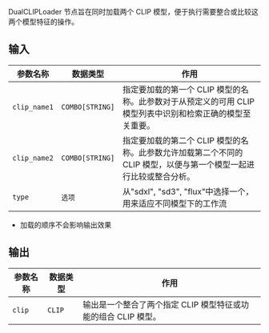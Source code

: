 DualCLIPLoader 节点旨在同时加载两个 CLIP 模型，便于执行需要整合或比较这两个模型特征的操作。

## 输入

| 参数名称      | 数据类型          | 作用                                                         |
| ------------ | --------------- | ------------------------------------------------------------ |
| `clip_name1` | `COMBO[STRING]` | 指定要加载的第一个 CLIP 模型的名称。此参数对于从预定义的可用 CLIP 模型列表中识别和检索正确的模型至关重要。 |
| `clip_name2` | `COMBO[STRING]` | 指定要加载的第二个 CLIP 模型的名称。此参数允许加载第二个不同的 CLIP 模型，以便与第一个模型一起进行比较或整合分析。 |
| `type`       | `选项`           |  从"sdxl", "sd3", "flux"中选择一个，用来适应不同模型下的工作流 |

* 加载的顺序不会影响输出效果

## 输出

| 参数名称 | 数据类型 | 作用                                       |
| -------- | -------- | ------------------------------------------ |
| `clip`   | `CLIP`   | 输出是一个整合了两个指定 CLIP 模型特征或功能的组合 CLIP 模型。 |
